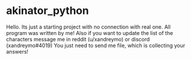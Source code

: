 # akinator_python
Hello. Its just a starting project with no connection with real one. All program was written by me!
Also if you want to update the list of the characters message me in reddit (u/xandreymo) or discord (xandreymo#4019)
You just need to send me file, which is collecting your answers!
